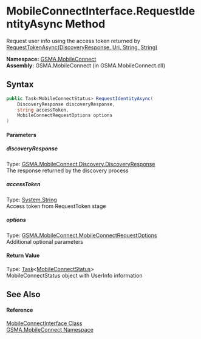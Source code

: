 MobileConnectInterface.RequestIdentityAsync Method
==================================================
Request user info using the access token returned by [RequestTokenAsync(DiscoveryResponse, Uri, String, String)][1]

**Namespace:** [GSMA.MobileConnect][2]  
**Assembly:** GSMA.MobileConnect (in GSMA.MobileConnect.dll)

Syntax
------

```csharp
public Task<MobileConnectStatus> RequestIdentityAsync(
	DiscoveryResponse discoveryResponse,
	string accessToken,
	MobileConnectRequestOptions options
)
```

#### Parameters

##### *discoveryResponse*
Type: [GSMA.MobileConnect.Discovery.DiscoveryResponse][3]  
The response returned by the discovery process

##### *accessToken*
Type: [System.String][4]  
Access token from RequestToken stage

##### *options*
Type: [GSMA.MobileConnect.MobileConnectRequestOptions][5]  
Additional optional parameters

#### Return Value
Type: [Task][6]&lt;[MobileConnectStatus][7]>  
MobileConnectStatus object with UserInfo information

See Also
--------

#### Reference
[MobileConnectInterface Class][8]  
[GSMA.MobileConnect Namespace][2]  

[1]: RequestTokenAsync.md
[2]: ../README.md
[3]: ../../GSMA.MobileConnect.Discovery/DiscoveryResponse/README.md
[4]: http://msdn.microsoft.com/en-us/library/s1wwdcbf
[5]: ../MobileConnectRequestOptions/README.md
[6]: http://msdn.microsoft.com/en-us/library/dd321424
[7]: ../MobileConnectStatus/README.md
[8]: README.md
[9]: ../../_icons/Help.png